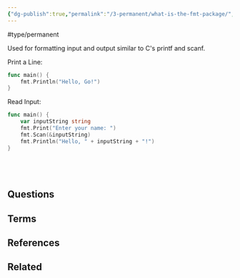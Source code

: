 ```yaml
---
{"dg-publish":true,"permalink":"/3-permanent/what-is-the-fmt-package/","created":"2023-08-03T06:22:15.901-06:00","updated":"2023-08-16T13:56:57.886-06:00"}
---
```


#type/permanent 

Used for formatting input and output similar to C's printf and scanf.

Print a Line:
```go
func main() {
    fmt.Println("Hello, Go!")
}
```

Read Input:
```go
func main() {
    var inputString string
    fmt.Print("Enter your name: ")
    fmt.Scan(&inputString)
    fmt.Println("Hello, " + inputString + "!")
}
```
 
---
## Questions
## Terms

## References

## Related